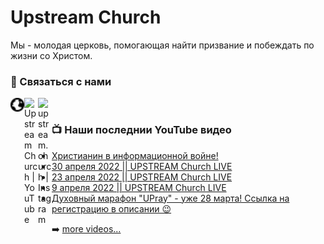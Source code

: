 # Upstream Church

Мы - молодая церковь, помогающая найти призвание и побеждать по жизни со Христом.

### 👥 Связаться с нами

[<img align="left" alt="upstream.life" width="22px" src="https://raw.githubusercontent.com/iconic/open-iconic/master/svg/globe.svg" />][website]
[<img align="left" alt="UpstreamChurch | YouTube" width="22px" src="https://cdn.jsdelivr.net/npm/simple-icons@v3/icons/youtube.svg" />][youtube]
[<img align="left" alt="upstream.church | Instagram" width="22px" src="https://cdn.jsdelivr.net/npm/simple-icons@v3/icons/instagram.svg" />][instagram]

<br />

### 📺 Наши последнии YouTube видео
<!-- YOUTUBE:START -->
- [Христианин в информационной войне!](https://www.youtube.com/watch?v=0cAYBMGJBrA)
- [30 апреля 2022 || UPSTREAM Church LIVE](https://www.youtube.com/watch?v=giKl8zrSUik)
- [23 апреля 2022 || UPSTREAM Church LIVE](https://www.youtube.com/watch?v=Z5fG2GY2R60)
- [9 апреля 2022 || UPSTREAM Church LIVE](https://www.youtube.com/watch?v=A20Z5kkrj9c)
- [Духовный марафон &quot;UPray&quot; - уже 28 марта! Ссылка на регистрацию в описании 😉](https://www.youtube.com/watch?v=ZChNvzc2Iv4)
<!-- YOUTUBE:END -->

➡️ [more videos...](https://youtube.com/UpstreamChurch)

[website]: https://upstream.life/
[youtube]: https://youtube.com/UpstreamChurch
[instagram]: https://www.instagram.com/upstream.church
